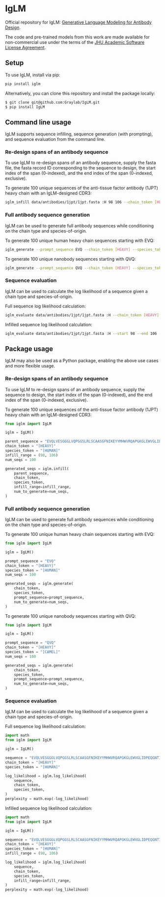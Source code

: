 # IgLM
Official repository for IgLM: [Generative Language Modeling for Antibody Design](https://www.biorxiv.org/content/10.1101/2021.12.13.472419v2).

The code and pre-trained models from this work are made available for non-commercial use under the terms of the [JHU Academic Software License Agreement](LICENSE.md).

## Setup
To use IgLM, install via pip:
```bash
pip install iglm
```

Alternatively, you can clone this repository and install the package locally:
```bash
$ git clone git@github.com:Graylab/IgLM.git 
$ pip install IgLM
```

## Command line usage

IgLM supports sequence infilling, sequence generation (with prompting), and sequence evaluation from the command line.

### Re-design spans of an antibody sequence
To use IgLM to re-design spans of an antibody sequence, supply the fasta file, the fasta record ID corresponding to the sequence to design, the start index of the span (0-indexed), and the end index of the span (0-indexed, exclusive). 

To generate 100 unique sequences of the anti-tissue factor antibody (1JPT) heavy chain with an IgLM-designed CDR3:
```bash
iglm_infill data/antibodies/1jpt/1jpt.fasta :H 98 106 --chain_token [HEAVY] --species_token [HUMAN] --num_seqs 100 
```


### Full antibody sequence generation
IgLM can be used to generate full antibody sequences while conditioning on the chain type and species-of-origin.

To generate 100 unique human heavy chain sequences starting with EVQ:
```bash
iglm_generate --prompt_sequence EVQ --chain_token [HEAVY] --species_token [HUMAN] --num_seqs 100 
```

To generate 100 unique nanobody sequences starting with QVQ:
```bash
iglm_generate --prompt_sequence QVQ --chain_token [HEAVY] --species_token [CAMEL] --num_seqs 100 
```

### Sequence evaluation
IgLM can be used to calculate the log likelihood of a sequence given a chain type and species-of-origin.

Full sequence log likelihood calculation:
```bash
iglm_evaluate data/antibodies/1jpt/1jpt.fasta :H --chain_token [HEAVY] --species_token [HUMAN]
```

Infilled sequence log likelihood calculation:
```bash
iglm_evaluate data/antibodies/1jpt/1jpt.fasta :H --start 98 --end 106 --chain_token [HEAVY] --species_token [HUMAN]
```

## Package usage

IgLM may also be used as a Python package, enabling the above use cases and more flexible usage.

### Re-design spans of an antibody sequence
To use IgLM to re-design spans of an antibody sequence, supply the sequence to design, the start index of the span (0-indexed), and the end index of the span (0-indexed, exclusive). 

To generate 100 unique sequences of the anti-tissue factor antibody (1JPT) heavy chain with an IgLM-designed CDR3:
```python
from iglm import IgLM

iglm = IgLM()

parent_sequence = "EVQLVESGGGLVQPGGSLRLSCAASGFNIKEYYMHWVRQAPGKGLEWVGLIDPEQGNTIYDPKFQDRATISADNSKNTAYLQMNSLRAEDTAVYYCARDTAAYFDYWGQGTLVTVS"
chain_token = "[HEAVY]"
species_token = "[HUMAN]"
infill_range = (98, 106)
num_seqs = 100

generated_seqs = iglm.infill(
    parent_sequence,
    chain_token,
    species_token,
    infill_range=infill_range,
    num_to_generate=num_seqs,
)
```


### Full antibody sequence generation
IgLM can be used to generate full antibody sequences while conditioning on the chain type and species-of-origin.

To generate 100 unique human heavy chain sequences starting with EVQ:
```python
from iglm import IgLM

iglm = IgLM()

prompt_sequence = "EVQ"
chain_token = "[HEAVY]"
species_token = "[HUMAN]"
num_seqs = 100

generated_seqs = iglm.generate(
    chain_token,
    species_token,
    prompt_sequence=prompt_sequence,
    num_to_generate=num_seqs,
)
```

To generate 100 unique nanobody sequences starting with QVQ:
```python
from iglm import IgLM

iglm = IgLM()

prompt_sequence = "QVQ"
chain_token = "[HEAVY]"
species_token = "[CAMEL]"
num_seqs = 100

generated_seqs = iglm.generate(
    chain_token,
    species_token,
    prompt_sequence=prompt_sequence,
    num_to_generate=num_seqs,
)
```

### Sequence evaluation
IgLM can be used to calculate the log likelihood of a sequence given a chain type and species-of-origin.

Full sequence log likelihood calculation:
```python
import math
from iglm import IgLM

iglm = IgLM()

sequence = "EVQLVESGGGLVQPGGSLRLSCAASGFNIKEYYMHWVRQAPGKGLEWVGLIDPEQGNTIYDPKFQDRATISADNSKNTAYLQMNSLRAEDTAVYYCARDTAAYFDYWGQGTLVTVS"
chain_token = "[HEAVY]"
species_token = "[HUMAN]"

log_likelihood = iglm.log_likelihood(
    sequence,
    chain_token,
    species_token,
)
perplexity = math.exp(-log_likelihood)
```

Infilled sequence log likelihood calculation:
```python
import math
from iglm import IgLM

iglm = IgLM()

sequence = "EVQLVESGGGLVQPGGSLRLSCAASGFNIKEYYMHWVRQAPGKGLEWVGLIDPEQGNTIYDPKFQDRATISADNSKNTAYLQMNSLRAEDTAVYYCARDTAAYFDYWGQGTLVTVS"
chain_token = "[HEAVY]"
species_token = "[HUMAN]"
infill_range = (98, 106)

log_likelihood = iglm.log_likelihood(
    sequence,
    chain_token,
    species_token,
    infill_range=infill_range,
)
perplexity = math.exp(-log_likelihood)
```
